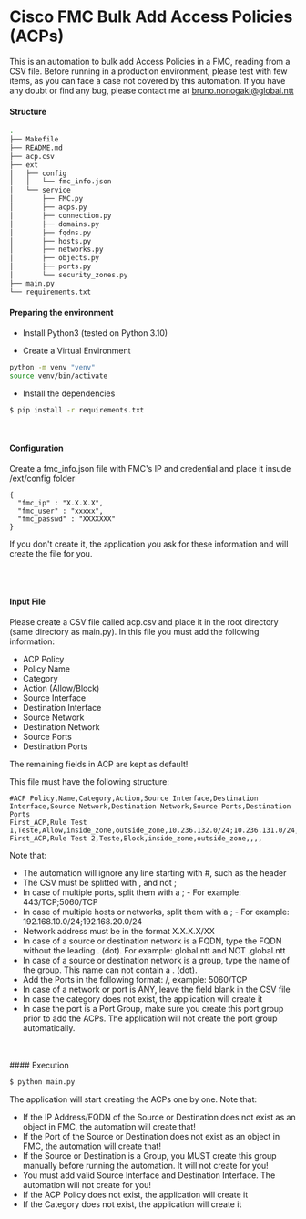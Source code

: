 # Cisco FMC Bulk Add Access Policies (ACPs)

This is an automation to bulk add Access Policies in a FMC, reading from a CSV file.
Before running in a production environment, please test with few items, as you can face a case not covered by this automation.
If you have any doubt or find any bug, please contact me at bruno.nonogaki@global.ntt


#### Structure

```bash
.
├── Makefile
├── README.md
├── acp.csv
├── ext
│   ├── config
│   │   └── fmc_info.json
│   └── service
│       ├── FMC.py
│       ├── acps.py
│       ├── connection.py
│       ├── domains.py
│       ├── fqdns.py
│       ├── hosts.py
│       ├── networks.py
│       ├── objects.py
│       ├── ports.py
│       └── security_zones.py
├── main.py
└── requirements.txt
```


#### Preparing the environment

- Install Python3 (tested on Python 3.10)

- Create a Virtual Environment
```bash
python -m venv "venv"
source venv/bin/activate
```

- Install the dependencies

```bash
$ pip install -r requirements.txt
```
<br>

#### Configuration

Create a fmc_info.json file with FMC's IP and credential and place it insude /ext/config folder
```
{
  "fmc_ip" : "X.X.X.X",
  "fmc_user" : "xxxxx",
  "fmc_passwd" : "XXXXXXX"
}
```
If you don't create it, the application you ask for these information and will create the file for you.


<br><br>
#### Input File

Please create a CSV file called acp.csv and place it in the root directory (same directory as main.py). In this file you must add the following information:
- ACP Policy
- Policy Name
- Category
- Action (Allow/Block)
- Source Interface
- Destination Interface
- Source Network
- Destination Network
- Source Ports
- Destination Ports

The remaining fields in ACP are kept as default!

This file must have the following structure:
```
#ACP Policy,Name,Category,Action,Source Interface,Destination Interface,Source Network,Destination Network,Source Ports,Destination Ports
First_ACP,Rule Test 1,Teste,Allow,inside_zone,outside_zone,10.236.132.0/24;10.236.131.0/24,10.236.139.252;10.236.139.251,443/TCP;443/TCP;2002/TCP,443/TCP;443/TCP;2002/TCP
First_ACP,Rule Test 2,Teste,Block,inside_zone,outside_zone,,,,
```

Note that:
- The automation will ignore any line starting with #, such as the header
- The CSV must be splitted with , and not ;
- In case of multiple ports, split them with a ; - For example: 443/TCP;5060/TCP
- In case of multiple hosts or networks, split them with a ; - For example: 192.168.10.0/24;192.168.20.0/24
- Network address must be in the format X.X.X.X/XX
- In case of a source or destination network is a FQDN, type the FQDN without the leading . (dot). For example: global.ntt and NOT .global.ntt
- In case of a source or destination network is a group, type the name of the group. This name can not contain a . (dot).
- Add the Ports in the following format: <PORTNUMBER>/<PROTOCOL>, example: 5060/TCP
- In case of a network or port is ANY, leave the field blank in the CSV file
- In case the category does not exist, the application will create it
- In case the port is a Port Group, make sure you create this port group prior to add the ACPs. The application will not create the port group automatically.


<br>
<br>
#### Execution

```bash
$ python main.py
```

The application will start creating the ACPs one by one. Note that:
- If the IP Address/FQDN of the Source or Destination does not exist as an object in FMC, the automation will create that!
- If the Port of the Source or Destination does not exist as an object in FMC, the automation will create that!
- If the Source or Destination is a Group, you MUST create this group manually before running the automation. It will not create for you!
- You must add valid Source Interface and Destination Interface. The automation will not create for you!
- If the ACP Policy does not exist, the application will create it
- If the Category does not exist, the application will create it